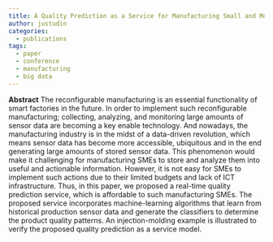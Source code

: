 ```yaml
---
title: A Quality Prediction as a Service for Manufacturing Small and Medium-sized Enterprises (SMEs)
author: justudin
categories:
  - publications
tags:
  - paper
  - conference
  - manufacturing
  - big data
---
```

**Abstract**
The reconfigurable manufacturing is an essential functionality of smart factories in the future. In order to implement such reconfigurable manufacturing; collecting, analyzing, and monitoring large amounts of sensor data are becoming a key enable technology. And nowadays, the manufacturing industry is in the midst of a data-driven revolution, which means sensor data has become more accessible, ubiquitous and in the end generating large amounts of stored sensor data. This phenomenon would make it challenging for manufacturing SMEs to store and analyze them into useful and actionable information. However, it is not easy for SMEs to implement such actions due to their limited budgets and lack of ICT infrastructure. Thus, in this paper, we proposed a real-time quality prediction service, which is affordable to such manufacturing SMEs. The proposed service incorporates machine-learning algorithms that learn from historical production sensor data and generate the classifiers to determine the product quality patterns. An injection-molding example is illustrated to verify the proposed quality prediction as a service model.

